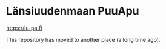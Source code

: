 # Länsiuudenmaan PuuApu
https://lu-pa.fi

This repository has moved to another place (a long time ago).
